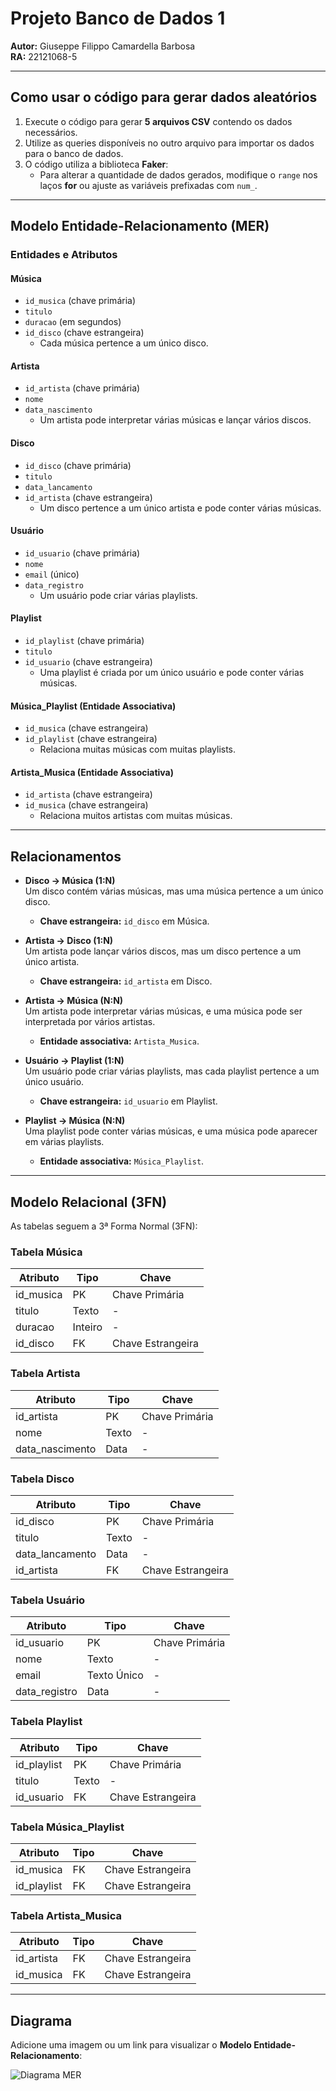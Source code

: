 # Projeto Banco de Dados 1  
**Autor:** Giuseppe Filippo Camardella Barbosa  
**RA:** 22121068-5  

---

## Como usar o código para gerar dados aleatórios  

1. Execute o código para gerar **5 arquivos CSV** contendo os dados necessários.  
2. Utilize as queries disponíveis no outro arquivo para importar os dados para o banco de dados.  
3. O código utiliza a biblioteca **Faker**:  
   - Para alterar a quantidade de dados gerados, modifique o `range` nos laços **for** ou ajuste as variáveis prefixadas com `num_`.

---

## Modelo Entidade-Relacionamento (MER)  

### Entidades e Atributos  

#### **Música**  
- `id_musica` (chave primária)  
- `titulo`  
- `duracao` (em segundos)  
- `id_disco` (chave estrangeira)  
  - Cada música pertence a um único disco.  

#### **Artista**  
- `id_artista` (chave primária)  
- `nome`  
- `data_nascimento`  
  - Um artista pode interpretar várias músicas e lançar vários discos.  

#### **Disco**  
- `id_disco` (chave primária)  
- `titulo`  
- `data_lancamento`  
- `id_artista` (chave estrangeira)  
  - Um disco pertence a um único artista e pode conter várias músicas.  

#### **Usuário**  
- `id_usuario` (chave primária)  
- `nome`  
- `email` (único)  
- `data_registro`  
  - Um usuário pode criar várias playlists.  

#### **Playlist**  
- `id_playlist` (chave primária)  
- `titulo`  
- `id_usuario` (chave estrangeira)  
  - Uma playlist é criada por um único usuário e pode conter várias músicas.  

#### **Música_Playlist** (Entidade Associativa)  
- `id_musica` (chave estrangeira)  
- `id_playlist` (chave estrangeira)  
  - Relaciona muitas músicas com muitas playlists.  

#### **Artista_Musica** (Entidade Associativa)  
- `id_artista` (chave estrangeira)  
- `id_musica` (chave estrangeira)  
  - Relaciona muitos artistas com muitas músicas.  

---

## Relacionamentos  

- **Disco → Música (1:N)**  
  Um disco contém várias músicas, mas uma música pertence a um único disco.  
  - **Chave estrangeira:** `id_disco` em Música.  

- **Artista → Disco (1:N)**  
  Um artista pode lançar vários discos, mas um disco pertence a um único artista.  
  - **Chave estrangeira:** `id_artista` em Disco.  

- **Artista → Música (N:N)**  
  Um artista pode interpretar várias músicas, e uma música pode ser interpretada por vários artistas.  
  - **Entidade associativa:** `Artista_Musica`.  

- **Usuário → Playlist (1:N)**  
  Um usuário pode criar várias playlists, mas cada playlist pertence a um único usuário.  
  - **Chave estrangeira:** `id_usuario` em Playlist.  

- **Playlist → Música (N:N)**  
  Uma playlist pode conter várias músicas, e uma música pode aparecer em várias playlists.  
  - **Entidade associativa:** `Música_Playlist`.  

---

## Modelo Relacional (3FN)  

As tabelas seguem a 3ª Forma Normal (3FN):  

### **Tabela Música**  
| Atributo     | Tipo       | Chave       |  
|--------------|------------|-------------|  
| id_musica    | PK         | Chave Primária |  
| titulo       | Texto      | -           |  
| duracao      | Inteiro    | -           |  
| id_disco     | FK         | Chave Estrangeira |  

### **Tabela Artista**  
| Atributo     | Tipo       | Chave       |  
|--------------|------------|-------------|  
| id_artista   | PK         | Chave Primária |  
| nome         | Texto      | -           |  
| data_nascimento | Data    | -           |  

### **Tabela Disco**  
| Atributo     | Tipo       | Chave       |  
|--------------|------------|-------------|  
| id_disco     | PK         | Chave Primária |  
| titulo       | Texto      | -           |  
| data_lancamento | Data    | -           |  
| id_artista   | FK         | Chave Estrangeira |  

### **Tabela Usuário**  
| Atributo     | Tipo       | Chave       |  
|--------------|------------|-------------|  
| id_usuario   | PK         | Chave Primária |  
| nome         | Texto      | -           |  
| email        | Texto Único| -           |  
| data_registro | Data      | -           |  

### **Tabela Playlist**  
| Atributo     | Tipo       | Chave       |  
|--------------|------------|-------------|  
| id_playlist  | PK         | Chave Primária |  
| titulo       | Texto      | -           |  
| id_usuario   | FK         | Chave Estrangeira |  

### **Tabela Música_Playlist**  
| Atributo     | Tipo       | Chave       |  
|--------------|------------|-------------|  
| id_musica    | FK         | Chave Estrangeira |  
| id_playlist  | FK         | Chave Estrangeira |  

### **Tabela Artista_Musica**  
| Atributo     | Tipo       | Chave       |  
|--------------|------------|-------------|  
| id_artista   | FK         | Chave Estrangeira |  
| id_musica    | FK         | Chave Estrangeira |  

---
## Diagrama  

Adicione uma imagem ou um link para visualizar o **Modelo Entidade-Relacionamento**:  

![Diagrama MER](https://github.com/user-attachments/assets/0e27a6f4-7b49-4ac3-a7c7-96c42c312de9)  

